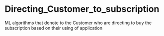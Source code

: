 # Directing_Customer_to_subscription
ML algorithms that denote to the Customer who are directing to buy the subscription based on their using of application
